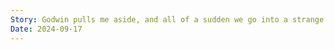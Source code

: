```yaml
---
Story: Godwin pulls me aside, and all of a sudden we go into a strange place, and he goes we’ve met before. And I go i don’t think so. He said the first time we met i was really rude. He tried to give me some money but I said it was the wrong currency.he then repeated a dream only i can know. But I don’t remember what that dream was. But deep down, he saw what I had to go through.I forgot the rest, the image of baos in a pot, slowly heating up. Because you choose to. Choose to overcome it. And I just became better, or something. What stood out was a sense of calm and peaceful, from the dream. In a way seen. It feels like a msg from God to go to Godwin. Go to Godwin because a sense of he has something for me.
Date: 2024-09-17
---
```

